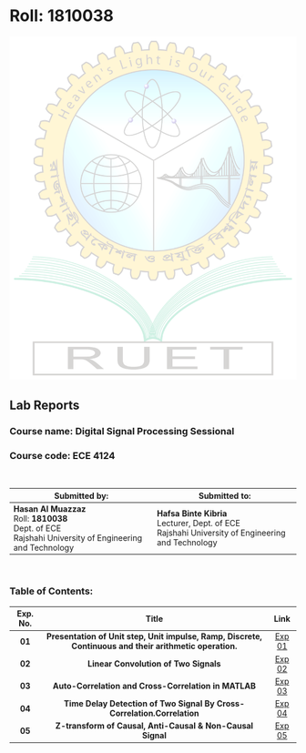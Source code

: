 # Roll: 1810038

![](./images/Ruet.png)

## Lab Reports

### Course name: Digital Signal Processing Sessional

### Course code: ECE 4124

<br>

| Submitted by:                                                                                                       | Submitted to:                                                                                         |
| ------------------------------------------------------------------------------------------------------------------- | ----------------------------------------------------------------------------------------------------- |
| **Hasan Al Muazzaz**<br>Roll: **1810038** <br>Dept. of ECE<br>Rajshahi University of Engineering and Technology<br> | **Hafsa Binte Kibria**<br>Lecturer, Dept. of ECE<br>Rajshahi University of Engineering and Technology |

<br>

### Table of Contents:

| Exp. No. |                                                  Title                                                  |                                    Link                                     |
| :------: | :-----------------------------------------------------------------------------------------------------: | :-------------------------------------------------------------------------: |
|  **01**  | **Presentation of Unit step, Unit impulse, Ramp, Discrete, Continuous and their arithmetic operation.** | [Exp 01](https://github.com/Muazzaz/1810038_Lab_ECE_4124/tree/master/Lab_1) |
|  **02**  |                                  **Linear Convolution of Two Signals**                                  | [Exp 02](https://github.com/Muazzaz/1810038_Lab_ECE_4124/tree/master/Lab_2) |
|  **03**  |                          **Auto-Correlation and Cross-Correlation in MATLAB**                           | [Exp 03](https://github.com/Muazzaz/1810038_Lab_ECE_4124/tree/master/Lab_3) |
|  **04**  |                 **Time Delay Detection of Two Signal By Cross-Correlation.Correlation**                 | [Exp 04](https://github.com/Muazzaz/1810038_Lab_ECE_4124/tree/master/Lab_4) |
|  **05**  |                       **Z-transform of Causal, Anti-Causal & Non-Causal Signal**                        | [Exp 05](https://github.com/Muazzaz/1810038_Lab_ECE_4124/tree/master/Lab_5) |
